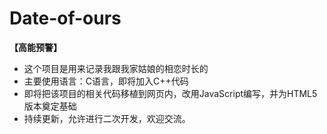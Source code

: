 # Date-of-ours

**【高能预警】**

* 这个项目是用来记录我跟我家姑娘的相恋时长的
* 主要使用语言：C语言，即将加入C++代码
* 即将把该项目的相关代码移植到网页内，改用JavaScript编写，并为HTML5版本奠定基础
* 持续更新，允许进行二次开发，欢迎交流。
